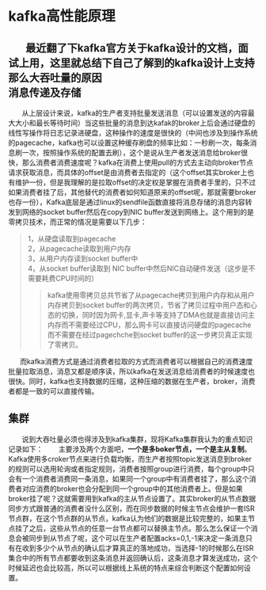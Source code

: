kafka高性能原理
==============
&nbsp;&nbsp;&nbsp;&nbsp;&nbsp;&nbsp;&nbsp;最近翻了下kafka官方关于kafka设计的文档，面试上用，这里就总结下自己了解到的kafka设计上支持那么大吞吐量的原因  
消息传递及存储
------------
&nbsp;&nbsp;&nbsp;&nbsp;&nbsp;&nbsp;&nbsp;从上层设计来说，kafka的生产者支持批量发送消息（可以设置发送的内容最大大小和最长等待时间）当这些批量的消息到达kafak的broker上后会通过硬盘的线性写操作将日志记录进硬盘，这种操作的速度是很快的（中间也涉及到操作系统的pagecache，kafka也可以设置这种缓存刷盘的频率比如：一秒刷一次，每条消息刷一次，按照操作系统的配置去刷），这个是说从生产者发送消息给broker很快，那么消费者消费速度呢？kafka在消费上使用pull的方式去主动向broker节点请求获取消息，而具体的offset是由消费者去指定的（这个offset其实broker上也有维护一份，但是我理解的是拉取offset的决定权是掌握在消费者手里的，只不过如果消费者挂了后，其他替代的消费者如何知道原来的offset呢，那就需要broker也存一份），Kafka底层是通过linux的sendfile函数直接将消息存储的消息内容转发到网络的socket buffer然后在copy到NIC buffer发送到网络上。这个用到的是零拷贝技术，而正常的情况是需要以下几步：

> 1，从硬盘读取到pagecache  
> 2，从pagecache读取到用户内存  
> 3，从用户内存读到socket buffer中    
> 4，从socket buffer读取到 NIC buffer中然后NIC自动硬件发送（这步是不需要耗费CPU时间的）
>>kafka使用零拷贝总共节省了从pagecache拷贝到用户内存和从用户内存拷贝到socket buffer的两次拷贝，节省了拷贝过程中用户态和心态的切换，同时因为网卡,显卡,声卡等支持了DMA也就是直接访问主内存而不需要经过CPU，那么网卡可以直接访问硬盘的pagecache而不需要在经过pagechche到socket buffer的这一步拷贝真正实现了零拷贝。


&nbsp;&nbsp;&nbsp;&nbsp;&nbsp;&nbsp;而kafka消费方式是通过消费者拉取的方式而消费者可以根据自己的消费速度批量拉取消息，消息又都是顺序读，所以kafka在发送消息给消费者的时候速度也很快。同时，kafka也支持数据的压缩，这种压缩的数据在生产者，broker，消费者都是一致的可以直接传输。  

集群
---------------

&nbsp;&nbsp;&nbsp;&nbsp;&nbsp;&nbsp;&nbsp;说到大吞吐量必须也得涉及到kafka集群，现将Kafka集群我认为的重点知识记录如下：
&nbsp;&nbsp;&nbsp;&nbsp;&nbsp;&nbsp;&nbsp;主要涉及两个方面吧，**一个是多boker节点，一个是主从复制**。Kafka使用多croker节点来进行负载均衡，而生产者按照topic发送消息到broker的规则可以选用轮询或者指定规则，消费者按照group进行消费，每个group中只会有一个消费者消费同一条消息，如果同一个group中有消费者挂了，那么这个消费者对应消费的broker也会分配到同一个group中的其他消费者上。但是如果broker挂了呢？这就需要用到kafka的主从节点设置了。其实broker的从节点数据同步方式跟普通的消费者没什么区别，而在同步数据的时候主节点会维护一套ISR节点群，在这个节点群的从节点，kafka认为他们的数据是比较完整的，如果主节点挂了之后，这些从节点的任意一台节点都可以替换主节点。那么怎么保证一个消息会被同步到从节点了呢，这个可以在生产者配置acks=0,1,-1来决定一条消息只有在收到多少个从节点的确认后才算真正的落地成功，当选择-1的时候那么在ISR集合中的所有节点都要收到这条消息并返回确认后，这条消息才算发送成功，这个时候延迟也会比较高，所以可以根据线上系统的特点来综合判断这个配置如何设置。